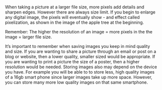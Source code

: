 When taking a picture at a larger file size, more pixels add details and sharpen edges. However there are always size limit. If you begin to enlarge any digital image, the pixels will eventually show - and effect called pixelization, as shown in the image of the apple tree at the beginning.

Remember: The higher the resolution of an image = more pixels in the the image = larger file size. 

It’s important to remember when saving images you keep in mind quality and size. If you are wanting to share a picture through an email or post on a blog or website, then a lower quality, smaller sized would be appropriate. If you are wanting to print a picture the size of a poster, then a higher resolution would be needed. Storing images also may depend on the device you have. For example you will be able to to store less, high quality images of a 16gb smart phone since larger images take up more space. However, you can store many more low quality images on that same smartphone. 
